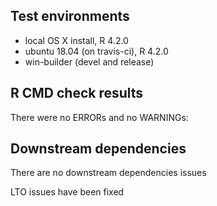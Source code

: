## Test environments
* local OS X install, R 4.2.0
* ubuntu 18.04 (on travis-ci), R 4.2.0
* win-builder (devel and release)

## R CMD check results
There were no ERRORs and no WARNINGs:

## Downstream dependencies
There are no downstream dependencies issues

LTO issues have been fixed
